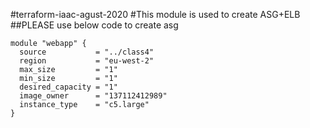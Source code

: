 #terraform-iaac-agust-2020
#This module is used to create ASG+ELB
##PLEASE use below code to create asg

```
module "webapp" {
  source           = "../class4"
  region           = "eu-west-2"
  max_size         = "1"
  min_size         = "1"
  desired_capacity = "1"
  image_owner      = "137112412989"
  instance_type    = "c5.large"
}